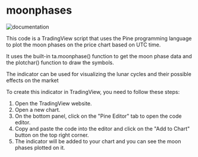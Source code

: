 # moonphases
![documentation](https://user-images.githubusercontent.com/116059680/230787107-20bf9ab5-763f-46cc-9af7-8f6b5ce41ffa.png)

This code is a TradingView script that uses the Pine programming language to plot the moon phases on the price chart based on UTC time. 

It uses the built-in ta.moonphase() function to get the moon phase data and the plotchar() function to draw the symbols. 

The indicator can be used for visualizing the lunar cycles and their possible effects on the market


To create this indicator in TradingView, you need to follow these steps:
1. Open the TradingView website.
2. Open a new chart.
3. On the bottom panel, click on the "Pine Editor" tab to open the code editor.
4. Copy and paste the code into the editor and click on the "Add to Chart" button on the top right corner.
5. The indicator will be added to your chart and you can see the moon phases plotted on it.

